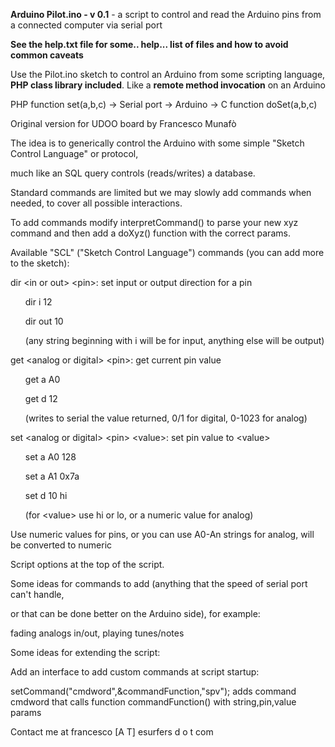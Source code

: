 <p><b>Arduino Pilot.ino - v 0.1</b> - a script to control and read the Arduino pins from a connected computer via serial port</p>

<p><b>See the help.txt file for some.. help... list of files and how to avoid common caveats</b>
</p>


<p>Use the Pilot.ino sketch to control an Arduino from some scripting language, <b>PHP class library included</b>. Like a <b>remote method invocation</b> on an Arduino</p>


<p>PHP function set(a,b,c) -> Serial port -> Arduino -> C function doSet(a,b,c)


<p>Original version for UDOO board by Francesco Munaf&ograve;</p>





<p>
The idea is to generically control the Arduino with some simple "Sketch Control Language" or protocol,

much like an SQL query controls (reads/writes) a database.

Standard commands are limited but we may slowly add commands when needed, to cover all possible interactions.


To add commands modify interpretCommand() to parse your new xyz command and then add a doXyz() function with the correct params.
</p>



<p>Available "SCL" ("Sketch Control Language") commands (you can add more to the sketch):</p>


<p>dir &lt;in or out> &lt;pin>: set input or output direction for a pin</p>

<ul><p>dir i 12</p>

<p>dir out 10</p>

<p>(any string beginning with i will be for input, anything else will be output)
</p>
</ul>

<p>get &lt;analog or digital> &lt;pin>: get current pin value</p>

<ul><p>get a A0</p>

<p>get d 12</p>

<p>(writes to serial the value returned, 0/1 for digital, 0-1023 for analog)
</p>
</ul>

<p>set &lt;analog or digital> &lt;pin> &lt;value>: set pin value to &lt;value>

<ul><p>set a A0 128</p>

<p>set a A1 0x7a</p>

<p>set d 10 hi</p>

<p>(for &lt;value> use hi or lo, or a numeric value for analog)
</p>
</ul>


<p>Use numeric values for pins, or you can use A0-An strings for analog, will be converted to numeric
</p>

<p>Script options at the top of the script.
</p>


<p>Some ideas for commands to add (anything that the speed of serial port can't handle,

or that can be done better on the Arduino side), for example:
</p>
<p>fading analogs in/out, playing tunes/notes
</p>


<p>Some ideas for extending the script:
</p>

<p>Add an interface to add custom commands at script startup:

setCommand("cmdword",&commandFunction,"spv");  adds command cmdword that calls function commandFunction() with string,pin,value params
</p>

<p>Contact me at francesco [A T] esurfers d o t com
</p>


